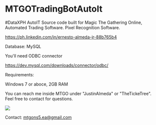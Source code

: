 # MTGOTradingBotAutoIt
#DataXPH
AutoIT Source code built for Magic The Gathering Online, Automated Trading Software. Pixel Recognition Software.

https://ph.linkedin.com/in/ernesto-almeda-jr-88b765b4

Database: MySQL

You'll need ODBC connector

https://dev.mysql.com/downloads/connector/odbc/

Requirements:

Windows 7 or aboce, 2GB RAM

You can reach me inside MTGO under "JustinAlmeda" or "TheTickeTree". Feel free to contact for questions.

[![](https://www.paypalobjects.com/en_US/i/btn/btn_donateCC_LG.gif)](https://www.paypal.com/cgi-bin/webscr?cmd=_s-xclick&hosted_button_id=Z96CS4ZHQRJFG)


Contact: mtgons5.ea@gmail.com




